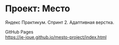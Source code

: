 # Проект: Место

Яндекс Практикум. Спринт 2. Адаптивная верстка.

GitHub Pages  
https://je-joue.github.io/mesto-project/index.html
